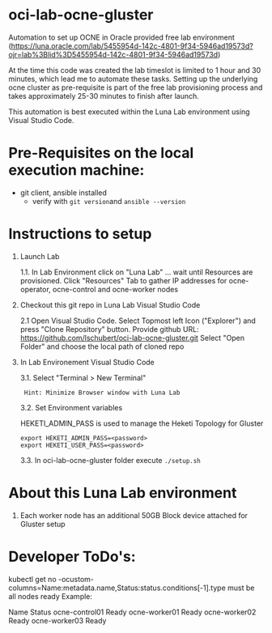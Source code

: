 # oci-lab-ocne-gluster
Automation to set up OCNE in Oracle provided free lab environment (https://luna.oracle.com/lab/5455954d-142c-4801-9f34-5946ad19573d?ojr=lab%3Blid%3D5455954d-142c-4801-9f34-5946ad19573d)

At the time this code was created the lab timeslot is limited to 1 hour and 30 minutes, which lead me to automate these tasks.
Setting up the underlying ocne cluster as pre-requisite is part of the free lab provisioning process and takes approximately 25-30 minutes to finish after launch.

This automation is best executed within the Luna Lab environment using Visual Studio Code.

# Pre-Requisites on the local execution machine:
- git client, ansible installed
    - verify with ```git version```and ```ansible --version```

# Instructions to setup

1. Launch Lab

    1.1. In Lab Environment click on "Luna Lab" ... wait until Resources are provisioned. Click "Resources" Tab to gather IP addresses for ocne-operator, ocne-control and ocne-worker nodes

2. Checkout this git repo in Luna Lab Visual Studio Code

    2.1 Open Visual Studio Code. Select Topmost left Icon ("Explorer") and press "Clone Repository" button.
    Provide github URL: https://github.com/lschubert/oci-lab-ocne-gluster.git
    Select "Open Folder" and choose the local path of cloned repo

3. In Lab Environement Visual Studio Code

    3.1. Select "Terminal > New Terminal"
    
        Hint: Minimize Browser window with Luna Lab
    
    3.2. Set Environment variables

    HEKETI_ADMIN_PASS is used to manage the Heketi Topology for Gluster
    ```
    export HEKETI_ADMIN_PASS=<password>
    export HEKETI_USER_PASS=<password>
    ```

    3.3. In oci-lab-ocne-gluster folder execute ```./setup.sh```

# About this Luna Lab environment

1. Each worker node has an additional 50GB Block device attached for Gluster setup

# Developer ToDo's:
kubectl get no -ocustom-columns=Name:metadata.name,Status:status.conditions[-1].type
must be all nodes ready
Example:

Name             Status
ocne-control01   Ready
ocne-worker01    Ready
ocne-worker02    Ready
ocne-worker03    Ready